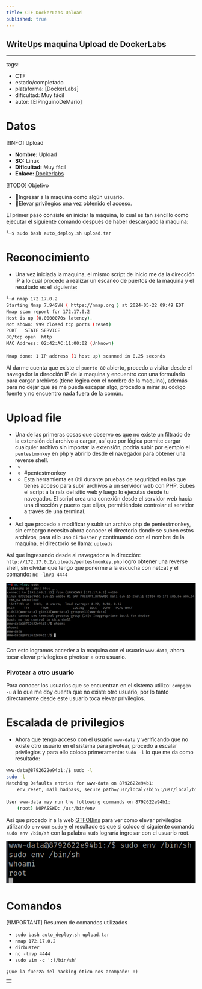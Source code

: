 ```yaml
---
title: CTF-DockerLabs-Upload
published: true
---
```


## WriteUps maquina Upload de DockerLabs

---
tags:
  - CTF
  - estado/completado
  - plataforma: [DockerLabs]
  - dificultad: Muy fácil
  - autor: [ElPinguinoDeMario]

# Datos

[!INFO] Upload
  -  **Nombre:** Upload
  -  **SO:** Linux
  -  **Dificultad:** Muy fácil
  -  **Enlace:** [Dockerlabs](https://dockerlabs.es/)

[!TODO] Objetivo
  - 🚩Ingresar a la maquina como algún usuario.
  - 🚩Elevar privilegios una vez obtenido el acceso.

El primer paso consiste en iniciar la máquina, lo cual es tan sencillo como ejecutar el siguiente comando después de haber descargado la maquina:

```bash
└─$ sudo bash auto_deploy.sh upload.tar
```

# Reconocimiento

  - Una vez iniciada la maquina, el mismo script de inicio me da la dirección IP a lo cual procedo a realizar un escaneo de puertos de la maquina y el resultado es el siguiente:

```bash
└─# nmap 172.17.0.2
Starting Nmap 7.94SVN ( https://nmap.org ) at 2024-05-22 09:49 EDT
Nmap scan report for 172.17.0.2
Host is up (0.0000070s latency).
Not shown: 999 closed tcp ports (reset)
PORT   STATE SERVICE
80/tcp open  http
MAC Address: 02:42:AC:11:00:02 (Unknown)

Nmap done: 1 IP address (1 host up) scanned in 0.25 seconds
```

Al darme cuenta que existe el `puerto 80` abierto, procedo a visitar desde el navegador la dirección IP de la maquina y encuentro con una formulario para cargar archivos (tiene lógica con el nombre de la maquina), además para no dejar que se me pueda escapar algo, procedo a mirar su código fuente y no encuentro nada fuera de la común. 

# Upload file

  - Una de las primeras cosas que observo es que no existe un filtrado de la extensión del archivo a cargar, así que por lógica permite cargar cualquier archivo sin importar la extensión, podría subir por ejemplo el `pentestmonkey` en php y abrirlo desde el navegador para obtener una reverse shell.
  -  - 
  -  - #pentestmonkey
  -  - Esta herramienta es útil durante pruebas de seguridad en las que tienes acceso para subir archivos a un servidor web con PHP. Subes el script a la raíz del sitio web y luego lo ejecutas desde tu navegador. El script crea una conexión desde el servidor web hacia una dirección y puerto que elijas, permitiéndote controlar el servidor a través de una terminal.
  - 
  - Así que procedo a modificar y subir un archivo php de pentestmonkey, sin embargo necesito ahora conocer el directorio donde se suben estos archivos, para ello uso `dirbuster` y continuando con el nombre de la maquina, el directorio se llama: `uploads`

Así que ingresando desde al navegador a la dirección: `http://172.17.0.2/uploads/pentestmonkey.php` logro obtener una reverse shell, sin olvidar que tengo que ponerme a la escucha con netcat y el comando: `nc -lnvp 4444`

![UploadNCdockerlabs.png](https://raw.githubusercontent.com/4k4m1m3/blog/main/_posts/adjuntos/UploadNCdockerlabs.png)

Con esto logramos acceder a la maquina con el usuario `www-data`, ahora tocar elevar privilegios o pivotear a otro usuario.

### Pivotear a otro usuario

Para conocer los usuarios que se encuentran en el sistema utilizo: `compgen -u` a lo que me doy cuenta que no existe otro usuario, por lo tanto directamente desde este usuario toca elevar privilegios.

# Escalada de privilegios

  - Ahora que tengo acceso con el usuario `www-data` y verificando que no existe otro usuario en el sistema para pivotear, procedo a escalar privilegios y para ello coloco primeramente: `sudo -l` lo que me da como resultado:

```bash
www-data@8792622e94b1:/$ sudo -l
sudo -l
Matching Defaults entries for www-data on 8792622e94b1:
    env_reset, mail_badpass, secure_path=/usr/local/sbin\:/usr/local/bin\:/usr/sbin\:/usr/bin\:/sbin\:/bin\:/snap/bin, use_pty

User www-data may run the following commands on 8792622e94b1:
    (root) NOPASSWD: /usr/bin/env
```

Así que procedo ir a la web [GTFOBins](https://gtfobins.github.io/) para ver como elevar privilegios utilizando `env` con `sudo` y el resultado es que si coloco el siguiente comando `sudo env /bin/sh` con la palabra `sudo` lograría ingresar con el usuario root.

![pwnedCTFdockerlabsUpload.png](https://raw.githubusercontent.com/4k4m1m3/blog/main/_posts/adjuntos/pwnedCTFdockerlabsUpload.png)

# Comandos

[!IMPORTANT] Resumen de comandos utilizados
  - `sudo bash auto_deploy.sh upload.tar`
  - `nmap 172.17.0.2`
  - `dirbuster`
  - `nc -lnvp 4444`
  - `sudo vim -c ':!/bin/sh'`


```
¡Que la fuerza del hacking ético nos acompañe! :)
```

|   |
|:--|
|   |